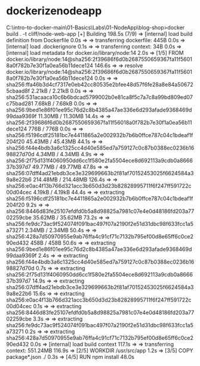 # dockerizenodeapp

C:\intro-to-docker-main\01-Basics\Labs\01-NodeApp\blog-shop>docker build . -t cliff/node-web-app
[+] Building 198.5s (7/9)
 => [internal] load build definition from Dockerfile                                                                                 0.0s
 => => transferring dockerfile: 445B                                                                                                 0.0s
 => [internal] load .dockerignore                                                                                                    0.1s
 => => transferring context: 34B                                                                                                     0.0s
 => [internal] load metadata for docker.io/library/node:14                                                                           2.0s
 => [1/5] FROM docker.io/library/node:14@sha256:2f39686f6d0b2687550659367fa11f56018a0f782b7e30f1a0ea56b11dece124                   146.6s
 => => resolve docker.io/library/node:14@sha256:2f39686f6d0b2687550659367fa11f56018a0f782b7e30f1a0ea56b11dece124                     0.0s
 => => sha256:ffa46b3d4cf7317e0eb42cc80535e2bfee48d57f6fe28a8e84a506725cbaad8f 2.21kB / 2.21kB                                       0.0s
 => => sha256:531acaaca10c6b6bdcad5799002b0e81ca8f5c7a7c8a99bd809ed07c75bad281 7.68kB / 7.68kB                                       0.0s
 => => sha256:9bed1e86f01ee95c76d2c8b4385a47ae336e6d293afade9368469d99daa9369f 11.30MB / 11.30MB                                    14.4s
 => => sha256:2f39686f6d0b2687550659367fa11f56018a0f782b7e30f1a0ea56b11dece124 776B / 776B                                           0.0s
 => => sha256:f5196cdf25181bc7e4411865a2e002932b7b6b0ffce787c04c1bdeaf1f204f20 45.43MB / 45.43MB                                    44.1s
 => => sha256:f44e4bdb3a6c1325cc4d40e585ed7a759127c0c87b0388ec0236b1698827d70d 4.34MB / 4.34MB                                       4.9s
 => => sha256:2f75d131f4060950dd6cc1f580e2fa5504ece8d692113a9cdb0a866637b397d7 49.77MB / 49.77MB                                    47.8s
 => => sha256:07dff4ad21ebdb3ce3e329699663b2f81af70152453025f6624584a39a8e22b6 214.48MB / 214.48MB                                 126.4s
 => => sha256:e0ac4f13b766d321acc3b650d3d23b82828995711f6f247ff591722c00d04cec 4.19kB / 4.19kB                                      44.4s
 => => extracting sha256:f5196cdf25181bc7e4411865a2e002932b7b6b0ffce787c04c1bdeaf1f204f20                                            9.2s
 => => sha256:8446d83fe25107efdfd0b5a8d98825a7981c07e4e0d48186fd203a7702259cbe 35.62MB / 35.62MB                                    73.2s
 => => sha256:fe9dc73ac9f524074f091bac497f07a2190f2e51d31dbc98f633fcc1a5a73271 2.34MB / 2.34MB                                      50.4s
 => => sha256:428a7d50970955e9ab76ffa4c91cf71c7132b795ef00d8e65ff6c0ce290ed432 458B / 458B                                          50.6s
 => => extracting sha256:9bed1e86f01ee95c76d2c8b4385a47ae336e6d293afade9368469d99daa9369f                                            2.4s
 => => extracting sha256:f44e4bdb3a6c1325cc4d40e585ed7a759127c0c87b0388ec0236b1698827d70d                                            0.7s
 => => extracting sha256:2f75d131f4060950dd6cc1f580e2fa5504ece8d692113a9cdb0a866637b397d7                                           14.9s
 => => extracting sha256:07dff4ad21ebdb3ce3e329699663b2f81af70152453025f6624584a39a8e22b6                                           15.6s
 => => extracting sha256:e0ac4f13b766d321acc3b650d3d23b82828995711f6f247ff591722c00d04cec                                            0.1s
 => => extracting sha256:8446d83fe25107efdfd0b5a8d98825a7981c07e4e0d48186fd203a7702259cbe                                            3.3s
 => => extracting sha256:fe9dc73ac9f524074f091bac497f07a2190f2e51d31dbc98f633fcc1a5a73271                                            0.2s
 => => extracting sha256:428a7d50970955e9ab76ffa4c91cf71c7132b795ef00d8e65ff6c0ce290ed432                                            0.0s
 => [internal] load build context                                                                                                  117.1s
 => => transferring context: 551.24MB                                                                                              116.9s
 => [2/5] WORKDIR /usr/src/app                                                                                                       1.2s
 => [3/5] COPY package*.json ./                                                                                                      0.3s
 => [4/5] RUN npm install                                                                                                           48.0s


